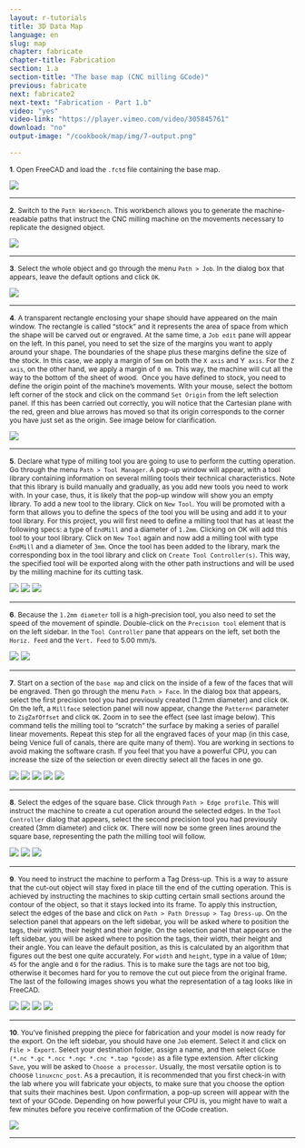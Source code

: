 ```yaml
---
layout: r-tutorials
title: 3D Data Map
language: en
slug: map
chapter: fabricate
chapter-title: Fabrication
section: 1.a
section-title: "The base map (CNC milling GCode)"
previous: fabricate
next: fabricate2
next-text: "Fabrication · Part 1.b"  
video: "yes"
video-link: "https://player.vimeo.com/video/305845761"
download: "no"
output-image: "/cookbook/map/img/7-output.png"

---
```


<div>
<p style="font-size: 12px;">
<b>1</b>. Open FreeCAD and load the <code>.fctd</code> file containing the base map. </p>
<img src="/cookbook/map/img/7-1.png" /></div>
<div class="clear"></div>
<hr style="color: #ccc" size="1">

<div>
<p style="font-size: 12px;">
<b>2</b>. Switch to the <code>Path Workbench</code>. This workbench allows you to generate the machine-readable paths that instruct the CNC milling machine on the movements necessary to replicate the designed object.</p>
<img src="/cookbook/map/img/7-2.png" /></div>
<div class="clear"></div>
<hr style="color: #ccc" size="1">

<div>
<p style="font-size: 12px;">
<b>3</b>. Select the whole object and go through the menu <code>Path > Job</code>. In the dialog box that appears, leave the default options and click <code>OK</code>. 
</p>
<img src="/cookbook/map/img/7-3.png" /></div>
<div class="clear"></div>
<hr style="color: #ccc" size="1">

<div>
<p style="font-size: 12px;">
<b>4</b>. A transparent rectangle enclosing your shape should have appeared on the main window. 
The rectangle is called “stock” and it represents the area of space from which the shape will be carved out or engraved. At the same time, a <code>Job edit</code> pane will appear on the left. In this panel, you need to set the size of the margins you want to apply around your shape. The boundaries of the shape plus these margins define the size of the stock. In this case, we apply a margin of <code>5mm</code> on both the <code>X axis</code> and Y<code> axis</code>. For the <code>Z axis</code>, on the other hand, we apply a margin of <code>0 mm</code>. This way, the machine will cut all the way to the bottom of the sheet of wood.  Once you have defined to stock, you need to define the origin point of the machine’s movements. With your mouse, select the bottom left corner of the stock and click on the command <code>Set Origin</code> from the left selection panel. If this has been carried out correctly, you will notice that the Cartesian plane with the red, green and blue arrows has moved so that its origin corresponds to the corner you have just set as the origin. See image below for clarification.
</p>
<img src="/cookbook/map/img/7-4.png" /></div>
<div class="clear"></div>
<hr style="color: #ccc" size="1">

<div>
<p style="font-size: 12px;">
<b>5</b>. Declare what type of milling tool you are going to use to perform the cutting operation. Go through the menu <code>Path > Tool Manager</code>. A pop-up window will appear, with a tool library containing information on several milling tools their technical characteristics. Note that this library is build manually and gradually, as you add new tools you need to work with. In your case, thus, it is likely that the pop-up window will show you an empty library. To add a new tool to the library. Click on <code>New Tool</code>. You will be promoted with a form that allows you to define the specs of the tool you will be using and add it to your tool library. For this project, you will first need to define a milling tool that has at least the following specs: a type of <code>EndMill</code> and a diameter of <code>1.2mm</code>. Clicking on OK will add this tool to your tool library.  Click on <code>New Tool</code> again and now add a milling tool with type <code>EndMill</code> and a diameter of <code>3mm</code>. Once the tool has been added to the library, mark the corresponding box in the tool library and click on <code>Create Tool Controller(s)</code>. This way, the specified tool will be exported along with the other path instructions and will be used by the milling machine for its cutting task.
</p>
<img src="/cookbook/map/img/7-5.png" />
<img src="/cookbook/map/img/7-6.png" />
<img src="/cookbook/map/img/7-7.png" />
</div>
<div class="clear"></div>
<hr style="color: #ccc" size="1">

<div>
<p style="font-size: 12px;">
<b>6</b>. Because the <code>1.2mm diameter</code> toll is a high-precision tool, you also need to set the speed of the movement of spindle. Double-click on the <code>Precision tool</code> element that is on the left sidebar. In the <code>Tool Controller</code> pane that appears on the left, set both  the <code>Horiz. Feed</code> and the <code>Vert. Feed</code> to 5.00 mm/s.
</p>
<img src="/cookbook/map/img/7-8.png" />
<img src="/cookbook/map/img/7-9.png" />
</div>
<div class="clear"></div>
<hr style="color: #ccc" size="1">

<div>
<p style="font-size: 12px;">
<b>7</b>. Start on a section of the <code>base map</code> and click on the inside of a few of the faces that will be engraved. Then go through the menu <code>Path > Face</code>. In the dialog box that appears, select the first precision tool you had previously created (1.2mm diameter) and click <code>OK</code>. On the left, a <code>Millface</code>  selection panel will now appear, change the <code>Pattern</code>< parameter to <code>ZigZafOffset</code> and click <code>OK</code>. Zoom in to see the effect (see last image below). This command tells the milling tool to “scratch” the surface by making a series of parallel linear movements. 
Repeat this step for all the engraved faces of your map (in this case, being Venice full of canals, there are quite many of them). You are working in sections to avoid making the software crash. If you feel that you have a powerful CPU, you can increase the size of the selection or even directly select all the faces in one go.
</p>
<img src="/cookbook/map/img/7-10.png" />
<img src="/cookbook/map/img/7-11.png" />
<img src="/cookbook/map/img/7-12.png" />
<img src="/cookbook/map/img/7-13.png" />
<img src="/cookbook/map/img/7-14.png" />
</div>
<div class="clear"></div>
<hr style="color: #ccc" size="1">

<div>
<p style="font-size: 12px;">
<b>8</b>. Select the edges of the square base. Click through <code>Path > Edge profile</code>. This will instruct the machine to create a cut operation around the selected edges. In the <code>Tool Controller</code> dialog that appears, select the second precision tool you had previously created (3mm diameter) and click <code>OK</code>. There will now be some green lines around the square base, representing the path the milling tool will follow. 
</p>
<img src="/cookbook/map/img/7-15.png" />
<img src="/cookbook/map/img/7-16.png" />
<img src="/cookbook/map/img/7-17.png" />
</div>
<div class="clear"></div>
<hr style="color: #ccc" size="1">

<div>
<p style="font-size: 12px;">
<b>9</b>. You need to instruct the machine to perform a Tag Dress-up. This is a way to assure that the cut-out object will stay fixed in place till the end of the cutting operation. This is achieved by instructing the machines to skip cutting certain small sections around the contour of the object, so that it stays locked into its frame. To apply this instruction, select the edges of the base and click on <code>Path > Path Dressup > Tag Dress-up</code>. 
On the selection panel that appears on the left sidebar, you will be asked where to position the tags, their width, their height and their angle. On the selection panel that appears on the left sidebar, you will be asked where to position the tags, their width, their height and their angle. You can leave the default position, as this is calculated by an algorithm that figures out the best one quite accurately. For <code>width</code> and <code>height</code>, type in a value of <code>10mm</code>;  <code>45</code> for the angle and <code>0</code> for the radius. This is to make sure the tags are not too big, otherwise it becomes hard for you to remove the cut out piece from the original frame. The last of the following images shows you what the representation of a tag looks like in FreeCAD.
</p>
<img src="/cookbook/map/img/7-18.png" />
<img src="/cookbook/map/img/7-19.png" />
<img src="/cookbook/map/img/7-20.png" />
<img src="/cookbook/map/img/7-21.png" />
</div>
<div class="clear"></div>
<hr style="color: #ccc" size="1">

<div>
<p style="font-size: 12px;">
<b>10</b>. You’ve finished prepping the piece for fabrication and your model is now ready for the export. On the left sidebar, you should have one <code>Job</code> element. Select it and click on <code>File > Export</code>. Select your destination folder, assign a name, and then select <code>GCode (*.nc *.gc *.ncc *.ngc *.cnc *.tap *gcode)</code> as a file type extension. After clicking <code>Save</code>, you will be asked to <code>Choose a processor</code>. Usually, the most versatile option is to choose <code>linuxcnc_post</code>. As a precaution, it is recommended that you first check-in with the lab where you will fabricate your objects, to make sure that you choose the option that suits their machines best. Upon confirmation, a pop-up screen will appear with the text of your GCode. Depending on how powerful your CPU is,  you might have to wait a few minutes before you receive confirmation of the GCode creation.
</p>
<img src="/cookbook/map/img/7-22.png" />
</div>
<div class="clear"></div>
<hr style="color: #ccc" size="1">